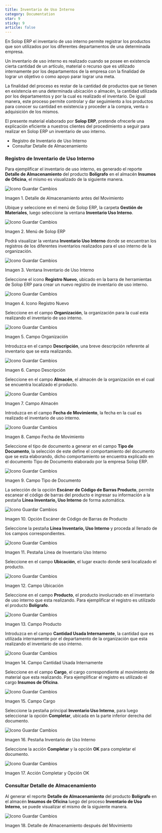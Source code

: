 ```yaml
---
title: Inventario de Uso Interno
category: Documentation
star: 9
sticky: 9
article: false
---
```


En Solop ERP el inventario de uso interno permite registrar los productos que son utilizados por los diferentes departamentos de una determinada empresa.

Un inventario de uso interno es realizado cuando se posee en existencia cierta cantidad de un artículo, material o recurso que es utilizado internamente por los departamentos de la empresa con la finalidad de lograr un objetivo o como apoyo parar lograr una meta.

La finalidad del proceso es restar de la cantidad de productos que se tienen en existencia en una determinada ubicación o almacén, la cantidad utilizada por los departamentos y por la cual es realizado el inventario. De igual manera, este proceso permite controlar y dar seguimiento a los productos para conocer su cantidad en existencia y proceder a la compra, venta o adquisición de los mismos.

El presente material elaborado por **Solop ERP**, pretende ofrecerle una explicación eficiente a nuestros clientes del procedimiento a seguir para realizar en Solop ERP un inventario de uso interno.

- Registro de Inventario de Uso Interno
- Consultar Detalle de Almacenamiento

### Registro de Inventario de Uso Interno

Para ejemplificar el inventario de uso interno, es generado el reporte **Detalle de Almacenamiento** del producto **Bolígrafo** en el almacén **Insumos de Oficina**, el mismo es visualizado de la siguiente manera.

![Icono Guardar Cambios](/assets/img/docs/materials-management/mam-materials-image1.png)

Imagen 1. Detalle de Almacenamiento antes del Movimiento

Ubique y seleccione en el menú de Solop ERP, la carpeta **Gestión de Materiales**, luego seleccione la ventana **Inventario Uso Interno**.

![Icono Guardar Cambios](/assets/img/docs/materials-management/mam-materials-image2.png)

Imagen 2. Menú de Solop ERP

Podrá visualizar la ventana **Inventario Uso Interno** donde se encuentran los registros de los diferentes inventarios realizados para el uso interno de la organización.

![Icono Guardar Cambios](/assets/img/docs/materials-management/mam-materials-image3.png)

Imagen 3. Ventana Inventario de Uso Interno

Seleccione el icono **Registro Nuevo**, ubicado en la barra de herramientas de Solop ERP para crear un nuevo registro de inventario de uso interno.

![Icono Guardar Cambios](/assets/img/docs/materials-management/mam-materials-image4.png)

Imagen 4. Icono Registro Nuevo

Seleccione en el campo **Organización**, la organización para la cual esta realizando el inventario de uso interno.

![Icono Guardar Cambios](/assets/img/docs/materials-management/mam-materials-image5.png)

Imagen 5. Campo Organización

Introduzca en el campo **Descripción**, una breve descripción referente al inventario que se esta realizando.

![Icono Guardar Cambios](/assets/img/docs/materials-management/mam-materials-image6.png)

Imagen 6. Campo Descripción

Seleccione en el campo **Almacén**, el almacén de la organización en el cual se encuentra localizado el producto.

![Icono Guardar Cambios](/assets/img/docs/materials-management/mam-materials-image7.png)

Imagen 7. Campo Almacén

Introduzca en el campo **Fecha de Movimiento**, la fecha en la cual es realizado el inventario de uso interno.

![Icono Guardar Cambios](/assets/img/docs/materials-management/mam-materials-image8.png)

Imagen 8. Campo Fecha de Movimiento

Seleccione el tipo de documento a generar en el campo **Tipo de Documento**, la selección de este define el comportamiento del documento que se esta elaborando, dicho comportamiento se encuentra explicado en el documento Tipo de Documento elaborado por la empresa Solop ERP.

![Icono Guardar Cambios](/assets/img/docs/materials-management/mam-materials-image9.png)

Imagen 9. Campo Tipo de Documento

La selección de la opción **Escáner de Código de Barras Producto**, permite escanear el código de barras del producto e ingresar su información a la pestaña **Línea Inventario, Uso Interno** de forma automática.

![Icono Guardar Cambios](/assets/img/docs/materials-management/mam-materials-image10.png)

Imagen 10. Opción Escáner de Código de Barras de Producto

Seleccione la pestaña **Línea Inventario, Uso Interno** y proceda al llenado de los campos correspondientes.

![Icono Guardar Cambios](/assets/img/docs/materials-management/mam-materials-image11.png)

Imagen 11. Pestaña Línea de Inventario Uso Interno

Seleccione en el campo **Ubicación**, el lugar exacto donde será localizado el producto.

![Icono Guardar Cambios](/assets/img/docs/materials-management/mam-materials-image12.png)

Imagen 12. Campo Ubicación

Seleccione en el campo **Producto**, el producto involucrado en el inventario de uso interno que esta realizando. Para ejemplificar el registro es utilizado el producto **Bolígrafo**.

![Icono Guardar Cambios](/assets/img/docs/materials-management/mam-materials-image13.png)

Imagen 13. Campo Producto

Introduzca en el campo **Cantidad Usada Internamente**, la cantidad que es utilizada internamente por el departamento de la organización que esta realizando el inventario de uso interno.

![Icono Guardar Cambios](/assets/img/docs/materials-management/mam-materials-image14.png)

Imagen 14. Campo Cantidad Usada Internamente

Seleccione en el campo **Cargo**, el cargo correspondiente al movimiento de material que esta realizando. Para ejemplificar el registro es utilizado el cargo **Insumos de Oficina**.

![Icono Guardar Cambios](/assets/img/docs/materials-management/mam-materials-image15.png)

Imagen 15. Campo Cargo

Seleccione la pestaña principal **Inventario Uso Interno**, para luego seleccionar la opción **Completar**, ubicada en la parte inferior derecha del documento.

![Icono Guardar Cambios](/assets/img/docs/materials-management/mam-materials-image16.png)

Imagen 16. Pestaña Inventario de Uso Interno

Seleccione la acción **Completar** y la opción **OK** para completar el documento.

![Icono Guardar Cambios](/assets/img/docs/materials-management/mam-materials-image17.png)

Imagen 17. Acción Completar y Opción OK

### Consultar Detalle de Almacenamiento

Al generar el reporte **Detalle de Almacenamiento** del producto **Bolígrafo** en el almacén **Insumos de Oficina** luego del proceso **Inventario de Uso Interno**, se puede visualizar el mismo de la siguiente manera.

![Icono Guardar Cambios](/assets/img/docs/materials-management/mam-materials-image18.png)

Imagen 18. Detalle de Almacenamiento después del Movimiento
